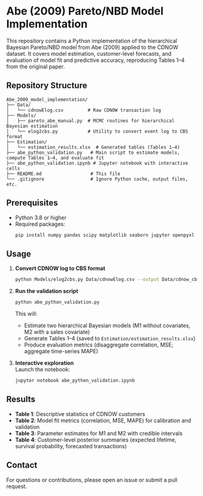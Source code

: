 

# Abe (2009) Pareto/NBD Model Implementation

This repository contains a Python implementation of the hierarchical Bayesian Pareto/NBD model from Abe (2009) applied to the CDNOW dataset. It covers model estimation, customer-level forecasts, and evaluation of model fit and predictive accuracy, reproducing Tables 1–4 from the original paper.

## Repository Structure

```
Abe_2009_model_implementation/
├── Data/
│   └── cdnowElog.csv         # Raw CDNOW transaction log
├── Models/
│   ├── pareto_abe_manual.py  # MCMC routines for hierarchical Bayesian estimation
│   └── elog2cbs.py           # Utility to convert event log to CBS format
├── Estimation/
│   └── estimation_results.xlsx  # Generated tables (Tables 1–4)
├── abe_python_validation.py   # Main script to estimate models, compute Tables 1–4, and evaluate fit
├── abe_python_validation.ipynb # Jupyter notebook with interactive cells
├── README.md                  # This file
└── .gitignore                 # Ignore Python cache, output files, etc.
```

## Prerequisites

- Python 3.8 or higher  
- Required packages:  
  ```bash
  pip install numpy pandas scipy matplotlib seaborn jupyter openpyxl
  ```

## Usage

1. **Convert CDNOW log to CBS format**  
   ```bash
   python Models/elog2cbs.py Data/cdnowElog.csv --output Data/cdnow_cbs.csv
   ```

2. **Run the validation script**  
   ```bash
   python abe_python_validation.py
   ```
   This will:
   - Estimate two hierarchical Bayesian models (M1 without covariates, M2 with a sales covariate)
   - Generate Tables 1–4 (saved to `Estimation/estimation_results.xlsx`)
   - Produce evaluation metrics (disaggregate correlation, MSE; aggregate time-series MAPE)

3. **Interactive exploration**  
   Launch the notebook:
   ```bash
   jupyter notebook abe_python_validation.ipynb
   ```

## Results

- **Table 1**: Descriptive statistics of CDNOW customers  
- **Table 2**: Model fit metrics (correlation, MSE, MAPE) for calibration and validation  
- **Table 3**: Parameter estimates for M1 and M2 with credible intervals  
- **Table 4**: Customer-level posterior summaries (expected lifetime, survival probability, forecasted transactions)

## Contact

For questions or contributions, please open an issue or submit a pull request.  